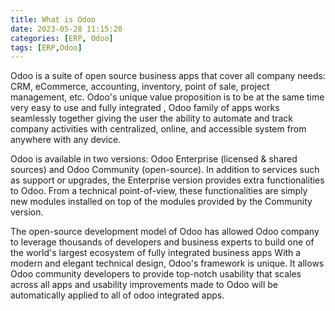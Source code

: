 ```yaml
---
title: What is Odoo
date: 2023-05-28 11:15:20
categories: [ERP, Odoo]
tags: [ERP,Odoo]
---
```


Odoo is a suite of open source business apps that cover all company needs: CRM, eCommerce, accounting, inventory, point of sale, project management, etc. Odoo's unique value proposition is to be at the same time very easy to use and fully integrated , Odoo family of apps works seamlessly together giving the user the ability to automate and track company activities with centralized, online, and accessible system from anywhere with any device.

Odoo is available in two versions: Odoo Enterprise (licensed & shared sources) and Odoo Community (open-source). In addition to services such as support or upgrades, the Enterprise version provides extra functionalities to Odoo. From a technical point-of-view, these functionalities are simply new modules installed on top of the modules provided by the Community version. 

The open-source development model of Odoo has allowed Odoo company to leverage thousands of developers and business experts to build one of the world's largest ecosystem of fully integrated business apps With a modern and elegant technical design, Odoo's framework is unique. It allows Odoo community developers to provide top-notch usability that scales across all apps and  usability improvements made to Odoo will be automatically applied to all of odoo integrated apps.
